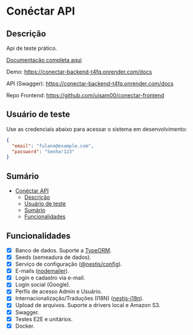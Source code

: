 # Conéctar API

## Descrição

Api de teste prático.

[Documentação completa aqui](/docs/readme.md)

Demo: https://conectar-backend-t4fq.onrender.com/docs

API (Swagger): https://conectar-backend-t4fq.onrender.com/docs

Repo Frontend: https://github.com/uisam00/conectar-frontend

## Usuário de teste

Use as credenciais abaixo para acessar o sistema em desenvolvimento:

```json
{
  "email": "fulano@example.com",
  "password": "Senha!123"
}
```

## Sumário

- [Conéctar API](#conéctar-api)
  - [Descrição](#descrição)
  - [Usuário de teste](#usuário-de-teste)
  - [Sumário](#sumário)
  - [Funcionalidades](#funcionalidades)

## Funcionalidades

- [x] Banco de dados. Suporte a [TypeORM](https://www.npmjs.com/package/typeorm).
- [x] Seeds (semeadura de dados).
- [x] Serviço de configuração ([@nestjs/config](https://www.npmjs.com/package/@nestjs/config)).
- [x] E-mails ([nodemailer](https://www.npmjs.com/package/nodemailer)).
- [x] Login e cadastro via e-mail.
- [x] Login social (Google).
- [x] Perfis de acesso Admin e Usuário.
- [x] Internacionalização/Traduções (I18N) ([nestjs-i18n](https://www.npmjs.com/package/nestjs-i18n)).
- [x] Upload de arquivos. Suporte a drivers local e Amazon S3.
- [x] Swagger.
- [x] Testes E2E e unitários.
- [x] Docker.

